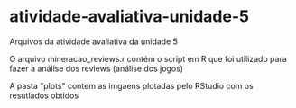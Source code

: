 # atividade-avaliativa-unidade-5
Arquivos da atividade avaliativa da unidade 5

O arquivo mineracao_reviews.r contém o script em R que foi utilizado para fazer a análise dos reviews (análise dos jogos)

A pasta "plots" contem as imgaens plotadas pelo RStudio com os resutlados obtidos
